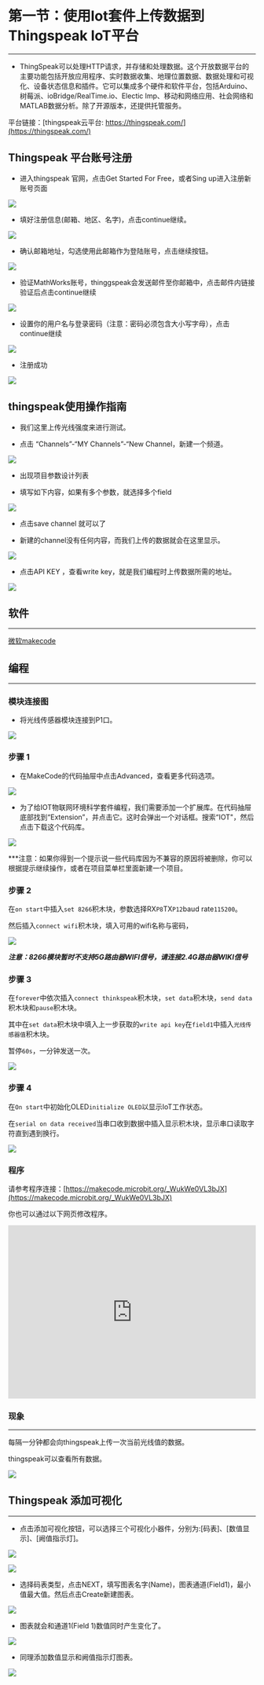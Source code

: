 # 第一节：使用Iot套件上传数据到Thingspeak IoT平台
---
- ThingSpeak可以处理HTTP请求，并存储和处理数据。这个开放数据平台的主要功能包括开放应用程序、实时数据收集、地理位置数据、数据处理和可视化、设备状态信息和插件。它可以集成多个硬件和软件平台，包括Arduino、树莓派、ioBridge/RealTime.io、Electic lmp、移动和网络应用、社会网络和MATLAB数据分析。除了开源版本，还提供托管服务。

 平台链接：[thingspeak云平台: https://thingspeak.com/](https://thingspeak.com/)

## Thingspeak 平台账号注册

- 进入thingspeak 官网，点击Get Started For Free，或者Sing up进入注册新账号页面

![](https://raw.githubusercontent.com/elecfreaks/learn-cn/master/microbitKit/iot_kit/images/case_ts_01.png)

- 填好注册信息(邮箱、地区、名字)，点击continue继续。

![](https://raw.githubusercontent.com/elecfreaks/learn-cn/master/microbitKit/iot_kit/images/case_ts_02.png)

- 确认邮箱地址，勾选使用此邮箱作为登陆账号，点击继续按钮。

![](https://raw.githubusercontent.com/elecfreaks/learn-cn/master/microbitKit/iot_kit/images/case_ts_03.png)

- 验证MathWorks账号，thinggspeak会发送邮件至你邮箱中，点击邮件内链接验证后点击continue继续

![](https://raw.githubusercontent.com/elecfreaks/learn-cn/master/microbitKit/iot_kit/images/case_ts_04.png)

- 设置你的用户名与登录密码（注意：密码必须包含大小写字母），点击continue继续

![](https://raw.githubusercontent.com/elecfreaks/learn-cn/master/microbitKit/iot_kit/images/case_ts_05.png)

- 注册成功

![](https://raw.githubusercontent.com/elecfreaks/learn-cn/master/microbitKit/iot_kit/images/case_ts_06.png)

## thingspeak使用操作指南

- 我们这里上传光线强度来进行测试。

- 点击 “Channels”-“MY Channels”-“New Channel，新建一个频道。

![](https://raw.githubusercontent.com/elecfreaks/learn-cn/master/microbitKit/iot_kit/images/case_ts_07.png)

- 出现项目参数设计列表

- 填写如下内容，如果有多个参数，就选择多个field

![](https://raw.githubusercontent.com/elecfreaks/learn-cn/master/microbitKit/iot_kit/images/case_ts_08.png)

- 点击save channel 就可以了

- 新建的channel没有任何内容，而我们上传的数据就会在这里显示。

![](https://raw.githubusercontent.com/elecfreaks/learn-cn/master/microbitKit/iot_kit/images/case_ts_09.png)

- 点击API KEY ，查看write key，就是我们编程时上传数据所需的地址。

![](https://raw.githubusercontent.com/elecfreaks/learn-cn/master/microbitKit/iot_kit/images/case_ts_10.png)

## 软件
---

[微软makecode](https://makecode.microbit.org/#)

## 编程
---
### 模块连接图
- 将光线传感器模块连接到P1口。

![](https://raw.githubusercontent.com/elecfreaks/learn-cn/master/microbitKit/iot_kit/images/case_ts_17.png)

### 步骤 1
- 在MakeCode的代码抽屉中点击Advanced，查看更多代码选项。

![](https://raw.githubusercontent.com/elecfreaks/learn-cn/master/microbitKit/iot_kit/images/iot_bit_11.jpg)

- 为了给IOT物联网环境科学套件编程，我们需要添加一个扩展库。在代码抽屉底部找到“Extension”，并点击它。这时会弹出一个对话框。搜索“IOT"，然后点击下载这个代码库。

![](https://raw.githubusercontent.com/elecfreaks/learn-cn/master/microbitKit/iot_kit/images/iot_bit_12.jpg)

***注意：如果你得到一个提示说一些代码库因为不兼容的原因将被删除，你可以根据提示继续操作，或者在项目菜单栏里面新建一个项目。

### 步骤 2

在`on start`中插入`set 8266`积木块，参数选择RX`P8`TX`P12`baud rate`115200`。

然后插入`connect wifi`积木块，填入可用的wifi名称与密码，

![](https://raw.githubusercontent.com/elecfreaks/learn-cn/master/microbitKit/iot_kit/images/case_ts_11.png)

***注意：8266模块暂时不支持5G路由器WIFI信号，请连接2.4G路由器WIKI信号***
### 步骤 3

在`forever`中依次插入`connect thinkspeak`积木块，`set data`积木块，`send data`积木块和`pause`积木块。

其中在`set data`积木块中填入上一步获取的`write api key`在`field1`中插入`光线传感器值`积木块。

暂停`60s`，一分钟发送一次。

![](https://raw.githubusercontent.com/elecfreaks/learn-cn/master/microbitKit/iot_kit/images/case_ts_12.png)

### 步骤 4

在`On start`中初始化OLED`initialize OLED`以显示IoT工作状态。

在`serial on data received`当串口收到数据中插入显示积木块，显示串口读取字符直到遇到换行。

![](https://raw.githubusercontent.com/elecfreaks/learn-cn/master/microbitKit/iot_kit/images/case_ts_21.png)

### 程序

请参考程序连接：[https://makecode.microbit.org/_WukWe0VL3bJX](https://makecode.microbit.org/_WukWe0VL3bJX)

你也可以通过以下网页修改程序。

<div style="position:relative;height:0;padding-bottom:70%;overflow:hidden;"><iframe style="position:absolute;top:0;left:0;width:100%;height:100%;" src="https://makecode.microbit.org/#pub:_WukWe0VL3bJX" frameborder="0" sandbox="allow-popups allow-forms allow-scripts allow-same-origin"></iframe></div>  

### 现象
---

每隔一分钟都会向thingspeak上传一次当前光线值的数据。

thingspeak可以查看所有数据。

![](https://raw.githubusercontent.com/elecfreaks/learn-cn/master/microbitKit/iot_kit/images/case_ts_13.png)

## Thingspeak 添加可视化
- - - - -
- 点击添加可视化按钮，可以选择三个可视化小器件，分别为:[码表]、[数值显示]、[阙值指示灯]。

![](https://raw.githubusercontent.com/elecfreaks/learn-cn/master/microbitKit/iot_kit/images/case_ts_14.png)

![](https://raw.githubusercontent.com/elecfreaks/learn-cn/master/microbitKit/iot_kit/images/case_ts_15.png)

- 选择码表类型，点击NEXT，填写图表名字(Name)，图表通道(Field1)，最小值最大值。然后点击Create新建图表。

![](https://raw.githubusercontent.com/elecfreaks/learn-cn/master/microbitKit/iot_kit/images/case_ts_16.png)

- 图表就会和通道1(Field 1)数值同时产生变化了。

![](https://raw.githubusercontent.com/elecfreaks/learn-cn/master/microbitKit/iot_kit/images/case_ts_19.png)

- 同理添加数值显示和阙值指示灯图表。

![](https://raw.githubusercontent.com/elecfreaks/learn-cn/master/microbitKit/iot_kit/images/case_ts_20.png)
